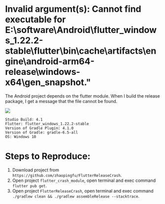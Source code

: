 # Invalid argument(s): Cannot find executable for E:\software\Android\flutter_windows_1.22.2-stable\flutter\bin\cache\artifacts\engine\android-arm64-release\windows-x64\gen_snapshot."


The Android project depends on the flutter module. When I build the release package, I get a message that the file cannot be found.

![](https://imgkr2.cn-bj.ufileos.com/1d625e84-5409-4054-8031-a893f59a87de.png?UCloudPublicKey=TOKEN_8d8b72be-579a-4e83-bfd0-5f6ce1546f13&Signature=EYPgqWjgsoeYygx81gHfryFQvvg%253D&Expires=1603188678)


```
Studio Build: 4.1
Flutter: flutter_windows_1.22.2-stable
Version of Gradle Plugin: 4.1.0
Version of Gradle: gradle-6.5-all
OS: Windows 10
```

# Steps to Reproduce:

1. Download project from `https://github.com/zhaopingfu/FlutterReleaseCrash`.
2. Open project `flutter_crash_module`,  open terminal and exec command `flutter pub get`.
3. Open project `FlutterReleaseCrash`,  open terminal and exec command `./gradlew clean && ./gradlew assembleRelease --stacktrace`.